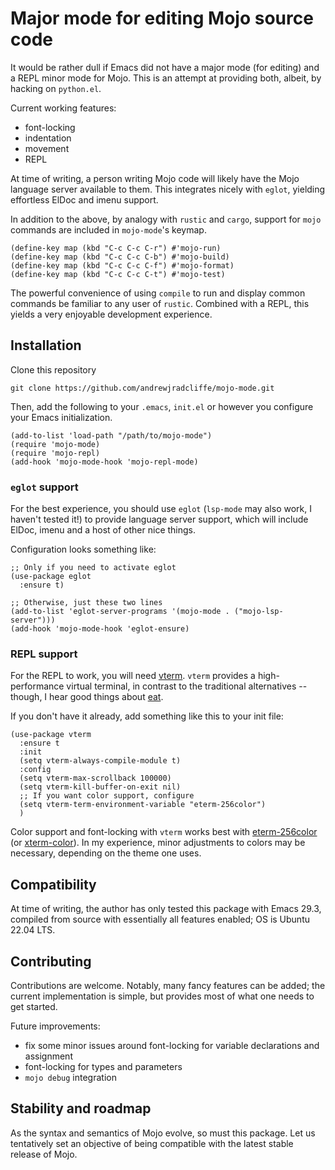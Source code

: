 # Major mode for editing Mojo source code

It would be rather dull if Emacs did not have a major mode (for
editing) and a REPL minor mode for Mojo. This is an attempt at
providing both, albeit, by hacking on `python.el`.

Current working features:
- font-locking
- indentation
- movement
- REPL

At time of writing, a person writing Mojo code will likely have the
Mojo language server available to them. This integrates nicely with
`eglot`, yielding effortless ElDoc and imenu support.

In addition to the above, by analogy with `rustic` and `cargo`,
support for `mojo` commands are included in `mojo-mode`'s keymap.

``` emacs-lisp
(define-key map (kbd "C-c C-c C-r") #'mojo-run)
(define-key map (kbd "C-c C-c C-b") #'mojo-build)
(define-key map (kbd "C-c C-c C-f") #'mojo-format)
(define-key map (kbd "C-c C-c C-t") #'mojo-test)
```

The powerful convenience of using `compile` to run and display common
commands be familiar to any user of `rustic`. Combined with a REPL,
this yields a very enjoyable development experience.

## Installation

Clone this repository

``` shell
git clone https://github.com/andrewjradcliffe/mojo-mode.git
```

Then, add the following to your `.emacs`, `init.el` or however you
configure your Emacs initialization.

``` emacs-lisp
(add-to-list 'load-path "/path/to/mojo-mode")
(require 'mojo-mode)
(require 'mojo-repl)
(add-hook 'mojo-mode-hook 'mojo-repl-mode)
```

### `eglot` support

For the best experience, you should use `eglot` (`lsp-mode` may also
work, I haven't tested it!) to provide language server support, which
will include ElDoc, imenu and a host of other nice things.

Configuration looks something like:

``` emacs-lisp
;; Only if you need to activate eglot
(use-package eglot
  :ensure t)

;; Otherwise, just these two lines
(add-to-list 'eglot-server-programs '(mojo-mode . ("mojo-lsp-server")))
(add-hook 'mojo-mode-hook 'eglot-ensure)
```

### REPL support

For the REPL to work, you will need
[vterm](https://github.com/akermu/emacs-libvterm). `vterm` provides a
high-performance virtual terminal, in contrast to the traditional
alternatives -- though, I hear good things about
[eat](https://codeberg.org/akib/emacs-eat).

If you don't have it already, add something like this to your init file:
``` emacs-lisp
(use-package vterm
  :ensure t
  :init
  (setq vterm-always-compile-module t)
  :config
  (setq vterm-max-scrollback 100000)
  (setq vterm-kill-buffer-on-exit nil)
  ;; If you want color support, configure
  (setq vterm-term-environment-variable "eterm-256color")
  )
```

Color support and font-locking with `vterm` works best with
[eterm-256color](https://github.com/dieggsy/eterm-256color) (or
[xterm-color](https://github.com/atomontage/xterm-color)). In my
experience, minor adjustments to colors may be necessary, depending on
the theme one uses.

## Compatibility

At time of writing, the author has only tested this package with Emacs
29.3, compiled from source with essentially all features enabled; OS
is Ubuntu 22.04 LTS.

## Contributing

Contributions are welcome. Notably, many fancy features can be added;
the current implementation is simple, but provides most of what one
needs to get started.

Future improvements:
- fix some minor issues around font-locking for variable declarations
  and assignment
- font-locking for types and parameters
- `mojo debug` integration

## Stability and roadmap

As the syntax and semantics of Mojo evolve, so must this package. Let
us tentatively set an objective of being compatible with the latest
stable release of Mojo.
